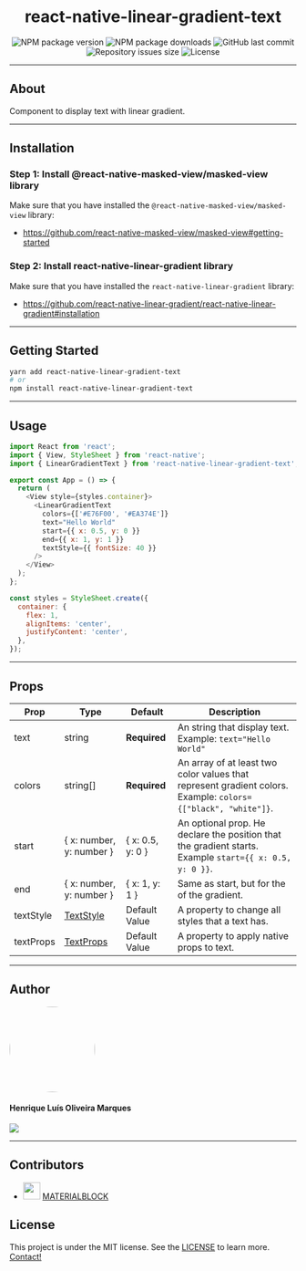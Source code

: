 <h1 align="center" >
  react-native-linear-gradient-text
</h1>

<p align="center" >
  <img alt="NPM package version" src="https://img.shields.io/npm/v/react-native-linear-gradient-text?style=for-the-badge">

  <img alt="NPM package downloads" src="https://img.shields.io/npm/dt/react-native-linear-gradient-text?style=for-the-badge">

  <img alt="GitHub last commit" src="https://img.shields.io/github/last-commit/hmdarkfir3/react-native-linear-gradient-text?style=for-the-badge">

  <img alt="Repository issues size" src="https://img.shields.io/github/issues/hmdarkfir3/react-native-linear-gradient-text?style=for-the-badge">

  <img alt="License" src="https://img.shields.io/badge/license-MIT-blue.svg?style=for-the-badge" />
</p>

---

## About

Component to display text with linear gradient.

---

## Installation

### Step 1: Install @react-native-masked-view/masked-view library

Make sure that you have installed the `@react-native-masked-view/masked-view` library:

- https://github.com/react-native-masked-view/masked-view#getting-started

### Step 2: Install react-native-linear-gradient library

Make sure that you have installed the `react-native-linear-gradient` library:

- https://github.com/react-native-linear-gradient/react-native-linear-gradient#installation

---

## Getting Started

```sh
yarn add react-native-linear-gradient-text
# or
npm install react-native-linear-gradient-text
```

---

## Usage

```js
import React from 'react';
import { View, StyleSheet } from 'react-native';
import { LinearGradientText } from 'react-native-linear-gradient-text';

export const App = () => {
  return (
    <View style={styles.container}>
      <LinearGradientText
        colors={['#E76F00', '#EA374E']}
        text="Hello World"
        start={{ x: 0.5, y: 0 }}
        end={{ x: 1, y: 1 }}
        textStyle={{ fontSize: 40 }}
      />
    </View>
  );
};

const styles = StyleSheet.create({
  container: {
    flex: 1,
    alignItems: 'center',
    justifyContent: 'center',
  },
});
```

---

## Props

| Prop      | Type                                                       | Default          | Description                                                                                                   |
| --------- | ---------------------------------------------------------- | ---------------- | ------------------------------------------------------------------------------------------------------------- |
| text      | string                                                     | **Required**     | An string that display text. Example: `text="Hello World"`                                                    |
| colors    | string[]                                                   | **Required**     | An array of at least two color values that represent gradient colors. Example: `colors={["black", "white"]}`. |
| start     | { x: number, y: number }                                   | { x: 0.5, y: 0 } | An optional prop. He declare the position that the gradient starts. Example `start={{ x: 0.5, y: 0 }}`.       |
| end       | { x: number, y: number }                                   | { x: 1, y: 1 }   | Same as start, but for the of the gradient.                                                                   |
| textStyle | [TextStyle](https://reactnative.dev/docs/text-style-props) | Default Value    | A property to change all styles that a text has. 
| textProps | [TextProps](https://reactnative.dev/docs/text-style-props#props) | Default Value    | A property to apply native props to text.   |

---

## Author

<img style="border-radius: 50%;" src="https://github.com/HMDarkFir3.png" width="150px;" alt=""/>
 <h4>Henrique Luís Oliveira Marques</h4>

<p align="left">
  <a href="https://www.linkedin.com/in/hlom" target="_blank"><img src="https://img.shields.io/badge/LinkedIn-0077B5?style=for-the-badge&logo=linkedin&logoColor=white"></a>
<p>

---

## Contributors


-  [<img src="https://github.com/BLOCKMATERIAL.png" width="30" height="30">](https://github.com/BLOCKMATERIAL) [MATERIALBLOCK](https://github.com/BLOCKMATERIAL) 
## License

This project is under the MIT license. See the [LICENSE](./LICENSE) to learn more.
<br>
[Contact!](https://www.linkedin.com/in/hlom)
